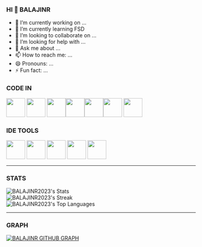 ### HI 👋 BALAJINR

- 🔭 I’m currently working on ...
- 🌱 I’m currently learning FSD
- 👯 I’m looking to collaborate on ...
- 🤔 I’m looking for help with ...
- 💬 Ask me about ...
- 📫 How to reach me: ...
- 😄 Pronouns: ...
- ⚡ Fun fact: ...

### CODE IN
<img height="50" width="50" src="https://img.icons8.com/color/48/000000/html-5.png" /> <img height="50" width="50" src="https://img.icons8.com/color/48/000000/css3.png" /> <img height="50" width="50" src="https://img.icons8.com/color/48/000000/bootstrap.png" /><img height="50" width="50" src="https://img.icons8.com/color/48/000000/javascript.png"/><img height="50" width="50" src="https://img.icons8.com/color/48/000000/react-native.png"/><img height="50" width="50" src="https://img.icons8.com/color/48/000000/mongodb.png"/> <img height="50" width="50" src="https://img.icons8.com/color/48/000000/nodejs.png"/> 
### IDE TOOLS
<img height="50" width="50" src="https://img.icons8.com/color/48/000000/visual-studio-code-2019.png"/> <img height="50" width="50" src="https://img.icons8.com/color/48/000000/pycharm.png"/> <img height="50" width="50" src="https://img.icons8.com/color/50/000000/git.png"/> <img height="50" width="50" src="https://img.icons8.com/doodle/48/000000/adobe-photoshop.png"/> <img height="50" width="50" src="https://img.icons8.com/color/48/000000/figma--v1.png"/> <HR>
### STATS
![BALAJINR2023's Stats](https://github-readme-stats.vercel.app/api?username=BALAJINR2023&theme=prussian&show_icons=true&hide_border=true&count_private=true)<BR>
![BALAJINR2023's Streak](https://github-readme-streak-stats.herokuapp.com/?user=BALAJINR2023&theme=prussian&hide_border=true)<BR>
![BALAJINR2023's Top Languages](https://github-readme-stats.vercel.app/api/top-langs/?username=BALAJINR2023&theme=prussian&show_icons=true&hide_border=true&layout=compact)<BR><HR>
### GRAPH
[![BALAJINR GITHUB GRAPH](https://github-readme-activity-graph.vercel.app/graph?username=BALAJINR2023&bg_color=d1f0ff&color=1d0c10&line=f07828&point=205ed9&area=true&hide_border=true)](https://github.com/ashutosh00710/github-readme-activity-graph)
